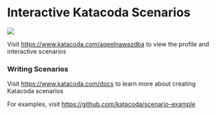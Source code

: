 # Interactive Katacoda Scenarios

[![](http://shields.katacoda.com/katacoda/aqeelnawazdba/count.svg)](https://www.katacoda.com/aqeelnawazdba "Get your profile on Katacoda.com")

Visit https://www.katacoda.com/aqeelnawazdba to view the profile and interactive scenarios

### Writing Scenarios
Visit https://www.katacoda.com/docs to learn more about creating Katacoda scenarios

For examples, visit https://github.com/katacoda/scenario-example
